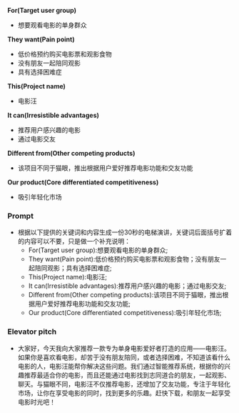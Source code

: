 **For(Target user group)**
- 想要观看电影的单身群众

**They want(Pain point)**
- 低价格预约购买电影票和观影食物
- 没有朋友一起陪同观影
- 具有选择困难症

**This(Project name)**
- 电影汪

**It can(Irresistible advantages)**
- 推荐用户感兴趣的电影
- 通过电影交友

**Different from(Other competing products)**
- 该项目不同于猫眼，推出根据用户爱好推荐电影功能和交友功能

**Our product(Core differentiated competitiveness)**
- 吸引年轻化市场

### Prompt
- 根据以下提供的关键词和内容生成一份30秒的电梯演讲，关键词后面括号扩着的内容可以不要，只是做一个补充说明：
    - For(Target user group):想要观看电影的单身群众;
    - They want(Pain point):低价格预约购买电影票和观影食物；没有朋友一起陪同观影；具有选择困难症;
    - This(Project name):电影汪;
    - It can(Irresistible advantages):推荐用户感兴趣的电影；通过电影交友;
    - Different from(Other competing products):该项目不同于猫眼，推出根据用户爱好推荐电影功能和交友功能;
    - Our product(Core differentiated competitiveness):吸引年轻化市场;

### Elevator pitch
- 大家好，今天我向大家推荐一款专为单身电影爱好者打造的应用——电影汪。如果你是喜欢看电影，却苦于没有朋友陪同，或者选择困难，不知道该看什么电影的人，电影汪能帮你解决这些问题。我们通过智能推荐系统，根据你的兴趣推荐最适合你的电影，而且还能通过电影找到志同道合的朋友，一起观影、聊天。与猫眼不同，电影汪不仅推荐电影，还增加了交友功能，专注于年轻化市场，让你在享受电影的同时，找到更多的乐趣。赶快下载，和朋友一起享受电影时光吧！